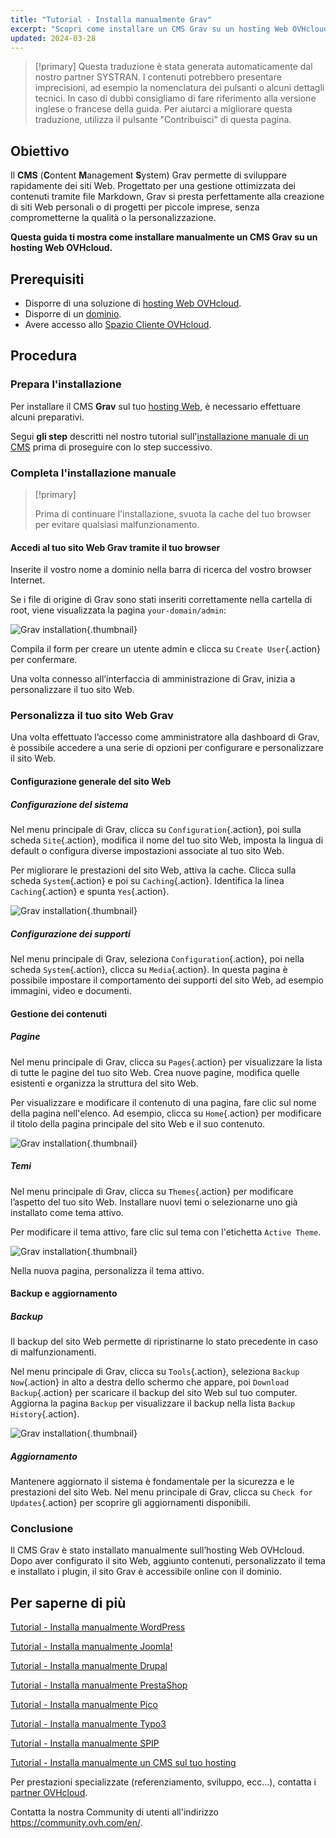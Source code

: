 ```yaml
---
title: "Tutorial - Installa manualmente Grav"
excerpt: "Scopri come installare un CMS Grav su un hosting Web OVHcloud"
updated: 2024-03-28
---
```


> [!primary]
> Questa traduzione è stata generata automaticamente dal nostro partner SYSTRAN. I contenuti potrebbero presentare imprecisioni, ad esempio la nomenclatura dei pulsanti o alcuni dettagli tecnici. In caso di dubbi consigliamo di fare riferimento alla versione inglese o francese della guida. Per aiutarci a migliorare questa traduzione, utilizza il pulsante "Contribuisci" di questa pagina.
>

## Obiettivo

Il **CMS** (**C**ontent **M**anagement **S**ystem) Grav permette di sviluppare rapidamente dei siti Web. Progettato per una gestione ottimizzata dei contenuti tramite file Markdown, Grav si presta perfettamente alla creazione di siti Web personali o di progetti per piccole imprese, senza comprometterne la qualità o la personalizzazione.

**Questa guida ti mostra come installare manualmente un CMS Grav su un hosting Web OVHcloud.**

## Prerequisiti

- Disporre di una soluzione di [hosting Web OVHcloud](/links/web/hosting).
- Disporre di un [dominio](/links/web/domains).
- Avere accesso allo [Spazio Cliente OVHcloud](/links/manager).

## Procedura

### Prepara l'installazione

Per installare il CMS **Grav** sul tuo [hosting Web](/links/web/hosting), è necessario effettuare alcuni preparativi.

Segui **gli step** descritti nel nostro tutorial sull'[installazione manuale di un CMS](/pages/web_cloud/web_hosting/cms_manual_installation) prima di proseguire con lo step successivo.

### Completa l'installazione manuale

> [!primary]
>
> Prima di continuare l'installazione, svuota la cache del tuo browser per evitare qualsiasi malfunzionamento.
>

#### Accedi al tuo sito Web Grav tramite il tuo browser

Inserite il vostro nome a dominio nella barra di ricerca del vostro browser Internet.

Se i file di origine di Grav sono stati inseriti correttamente nella cartella di root, viene visualizzata la pagina `your-domain/admin`:

![Grav installation](/pages/assets/screens/other/cms/grav/first_page_config.png){.thumbnail}

Compila il form per creare un utente admin e clicca su `Create User`{.action} per confermare.

Una volta connesso all’interfaccia di amministrazione di Grav, inizia a personalizzare il tuo sito Web.

### Personalizza il tuo sito Web Grav

Una volta effettuato l’accesso come amministratore alla dashboard di Grav, è possibile accedere a una serie di opzioni per configurare e personalizzare il sito Web.

#### Configurazione generale del sito Web

##### Configurazione del sistema

Nel menu principale di Grav, clicca su `Configuration`{.action}, poi sulla scheda `Site`{.action}, modifica il nome del tuo sito Web, imposta la lingua di default o configura diverse impostazioni associate al tuo sito Web.

Per migliorare le prestazioni del sito Web, attiva la cache. Clicca sulla scheda `System`{.action} e poi su `Caching`{.action}. Identifica la linea `Caching`{.action} e spunta `Yes`{.action}.

![Grav installation](/pages/assets/screens/other/cms/grav/activate_cache.png){.thumbnail}

##### Configurazione dei supporti

Nel menu principale di Grav, seleziona `Configuration`{.action}, poi nella scheda `System`{.action}, clicca su `Media`{.action}. In questa pagina è possibile impostare il comportamento dei supporti del sito Web, ad esempio immagini, video e documenti.

#### Gestione dei contenuti

##### Pagine

Nel menu principale di Grav, clicca su `Pages`{.action} per visualizzare la lista di tutte le pagine del tuo sito Web. Crea nuove pagine, modifica quelle esistenti e organizza la struttura del sito Web.

Per visualizzare e modificare il contenuto di una pagina, fare clic sul nome della pagina nell'elenco. Ad esempio, clicca su `Home`{.action} per modificare il titolo della pagina principale del sito Web e il suo contenuto.

![Grav installation](/pages/assets/screens/other/cms/grav/list_pages.png){.thumbnail}

##### Temi

Nel menu principale di Grav, clicca su `Themes`{.action} per modificare l’aspetto del tuo sito Web. Installare nuovi temi o selezionarne uno già installato come tema attivo.

Per modificare il tema attivo, fare clic sul tema con l'etichetta `Active Theme`.

![Grav installation](/pages/assets/screens/other/cms/grav/theme_active.png){.thumbnail}

Nella nuova pagina, personalizza il tema attivo.

#### Backup e aggiornamento

##### Backup

Il backup del sito Web permette di ripristinarne lo stato precedente in caso di malfunzionamenti.

Nel menu principale di Grav, clicca su `Tools`{.action}, seleziona `Backup Now`{.action} in alto a destra dello schermo che appare, poi `Download Backup`{.action} per scaricare il backup del sito Web sul tuo computer. Aggiorna la pagina `Backup` per visualizzare il backup nella lista `Backup History`{.action}.

![Grav installation](/pages/assets/screens/other/cms/grav/backup_history.png){.thumbnail}

##### Aggiornamento

Mantenere aggiornato il sistema è fondamentale per la sicurezza e le prestazioni del sito Web. Nel menu principale di Grav, clicca su `Check for Updates`{.action} per scoprire gli aggiornamenti disponibili.

### Conclusione

Il CMS Grav è stato installato manualmente sull’hosting Web OVHcloud. Dopo aver configurato il sito Web, aggiunto contenuti, personalizzato il tema e installato i plugin, il sito Grav è accessibile online con il dominio.

## Per saperne di più <a name="go-further"></a>

[Tutorial - Installa manualmente WordPress](/pages/web_cloud/web_hosting/cms_manual_installation_wordpress)

[Tutorial - Installa manualmente Joomla!](/pages/web_cloud/web_hosting/cms_manual_installation_joomla)

[Tutorial - Installa manualmente Drupal](/pages/web_cloud/web_hosting/cms_manual_installation_drupal)

[Tutorial - Installa manualmente PrestaShop](/pages/web_cloud/web_hosting/cms_manual_installation_prestashop)

[Tutorial - Installa manualmente Pico](/pages/web_cloud/web_hosting/cms_manual_installation_pico)

[Tutorial - Installa manualmente Typo3](/pages/web_cloud/web_hosting/cms_manual_installation_typo3)

[Tutorial - Installa manualmente SPIP](/pages/web_cloud/web_hosting/cms_manual_installation_spip)

[Tutorial - Installa manualmente un CMS sul tuo hosting](/pages/web_cloud/web_hosting/cms_manual_installation)
 
Per prestazioni specializzate (referenziamento, sviluppo, ecc...), contatta i [partner OVHcloud](/links/partner).
 
Contatta la nostra Community di utenti all'indirizzo <https://community.ovh.com/en/>.